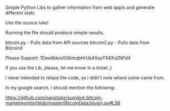 Simple Python Libs to gather information from web appis and generate different stats

Use the source luke!

Running the file should produce simple results.

bitcoin.py - Pulls data from API sources
bitcoin2.py - Pulls data from Bitcoind

Please Support: 1DawBdois5GkteqbHrUkA5syYX4Xs2NFd4

If you use the Lib, please, let me know in a ticket ;)

I never intended to relase the code, so I didn't note where some came from. 

In my google search, I should mention the following:

https://github.com/nanotube/supybot-bitcoin-marketmonitor/blob/master/BitcoinData/plugin.py#L58

 
